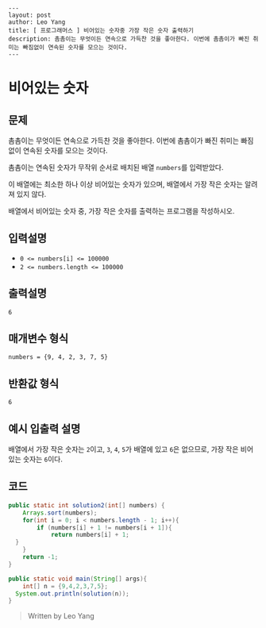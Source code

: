 ```
---   
layout: post  
author: Leo Yang  
title: [ 프로그래머스 ] 비어있는 숫자중 가장 작은 숫자 출력하기
description: 촘촘이는 무엇이든 연속으로 가득찬 것을 좋아한다. 이번에 촘촘이가 빠진 취미는 빠짐없이 연속된 숫자를 모으는 것이다.
---  
```

# 비어있는 숫자
## 문제

촘촘이는 무엇이든 연속으로 가득찬 것을 좋아한다. 이번에 촘촘이가 빠진 취미는 빠짐없이 연속된 숫자를 모으는 것이다.

촘촘이는 연속된 숫자가 무작위 순서로 배치된 배열  `numbers`를 입력받았다.

이 배열에는 최소한 하나 이상 비어있는 숫자가 있으며, 배열에서 가장 작은 숫자는 알려져 있지 않다.

배열에서 비어있는 숫자 중, 가장 작은 숫자를 출력하는 프로그램을 작성하시오.

## 입력설명

-   `0 <= numbers[i] <= 100000`
-   `2 <= numbers.length <= 100000`

## 출력설명

`6`

## 매개변수 형식

`numbers = {9, 4, 2, 3, 7, 5}`

## 반환값 형식

`6`

## 예시 입출력 설명

배열에서 가장 작은 숫자는  `2`이고,  `3`,  `4`,  `5`가 배열에 있고  `6`은 없으므로, 가장 작은 비어있는 숫자는  `6`이다.

## 코드

```java
public static int solution2(int[] numbers) {  
    Arrays.sort(numbers);  
	for(int i = 0; i < numbers.length - 1; i++){  
        if (numbers[i] + 1 != numbers[i + 1]){  
            return numbers[i] + 1;  
  }  
    }  
    return -1;  
}  

public static void main(String[] args){  
    int[] n = {9,4,2,3,7,5};  
  System.out.println(solution(n));  
}
```
> Written by Leo Yang
